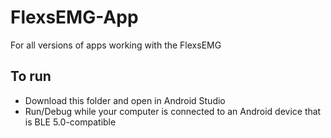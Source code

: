 # FlexsEMG-App
For all versions of apps working with the FlexsEMG

## To run
* Download this folder and open in Android Studio
* Run/Debug while your computer is connected to an Android device that is BLE 5.0-compatible
